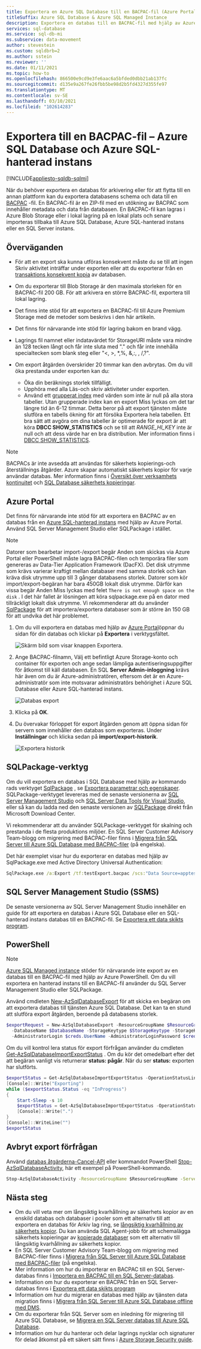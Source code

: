 ```yaml
---
title: Exportera en Azure SQL Database till en BACPAC-fil (Azure Portal)
titleSuffix: Azure SQL Database & Azure SQL Managed Instance
description: Exportera en databas till en BACPAC-fil med hjälp av Azure Portal.
services: sql-database
ms.service: sql-db-mi
ms.subservice: data-movement
author: stevestein
ms.custom: sqldbrb=2
ms.author: sstein
ms.reviewer: ''
ms.date: 01/11/2021
ms.topic: how-to
ms.openlocfilehash: 866500e9cd9e3fe6aac6a5bfded0dbb21ab137fc
ms.sourcegitcommit: d135e9a267fe26fbb5be98d2b5fd4327d355fe97
ms.translationtype: MT
ms.contentlocale: sv-SE
ms.lasthandoff: 03/10/2021
ms.locfileid: "102614283"
---
```

# <a name="export-to-a-bacpac-file---azure-sql-database-and-azure-sql-managed-instance"></a>Exportera till en BACPAC-fil – Azure SQL Database och Azure SQL-hanterad instans

[!INCLUDE[appliesto-sqldb-sqlmi](../includes/appliesto-sqldb-sqlmi.md)]

När du behöver exportera en databas för arkivering eller för att flytta till en annan plattform kan du exportera databasens schema och data till en [BACPAC](/sql/relational-databases/data-tier-applications/data-tier-applications#Anchor_4) -fil. En BACPAC-fil är en ZIP-fil med en utökning av BACPAC som innehåller metadata och data från databasen. En BACPAC-fil kan lagras i Azure Blob Storage eller i lokal lagring på en lokal plats och senare importeras tillbaka till Azure SQL Database, Azure SQL-hanterad instans eller en SQL Server instans.

## <a name="considerations"></a>Överväganden

- För att en export ska kunna utföras konsekvent måste du se till att ingen Skriv aktivitet inträffar under exporten eller att du exporterar från en [transaktions konsekvent kopia](database-copy.md) av databasen.
- Om du exporterar till Blob Storage är den maximala storleken för en BACPAC-fil 200 GB. För att arkivera en större BACPAC-fil, exportera till lokal lagring.
- Det finns inte stöd för att exportera en BACPAC-fil till Azure Premium Storage med de metoder som beskrivs i den här artikeln.
- Det finns för närvarande inte stöd för lagring bakom en brand vägg.
- Lagrings fil namnet eller indatavärdet för StorageURI måste vara mindre än 128 tecken långt och får inte sluta med "." och får inte innehålla specialtecken som blank steg eller "<, >, *,%, &,:, \, /,?". 
- Om export åtgärden överskrider 20 timmar kan den avbrytas. Om du vill öka prestanda under exporten kan du:

  - Öka din beräknings storlek tillfälligt.
  - Upphöra med alla Läs-och skriv aktiviteter under exporten.
  - Använd ett [grupperat index](/sql/relational-databases/indexes/clustered-and-nonclustered-indexes-described) med värden som inte är null på alla stora tabeller. Utan grupperade index kan en export Miss lyckas om det tar längre tid än 6-12 timmar. Detta beror på att export tjänsten måste slutföra en tabells ökning för att försöka Exportera hela tabellen. Ett bra sätt att avgöra om dina tabeller är optimerade för export är att köra **DBCC SHOW_STATISTICS** och se till att *RANGE_HI_KEY* inte är null och att dess värde har en bra distribution. Mer information finns i [DBCC SHOW_STATISTICS](/sql/t-sql/database-console-commands/dbcc-show-statistics-transact-sql).

> [!NOTE]
> BACPACs är inte avsedda att användas för säkerhets kopierings-och återställnings åtgärder. Azure skapar automatiskt säkerhets kopior för varje användar databas. Mer information finns i [Översikt över verksamhets kontinuitet](business-continuity-high-availability-disaster-recover-hadr-overview.md) och [SQL Database säkerhets kopieringar](automated-backups-overview.md).

## <a name="the-azure-portal"></a>Azure Portal

Det finns för närvarande inte stöd för att exportera en BACPAC av en databas från en [Azure SQL-hanterad instans](../managed-instance/sql-managed-instance-paas-overview.md) med hjälp av Azure Portal. Använd SQL Server Management Studio eller SQLPackage i stället.

> [!NOTE]
> Datorer som bearbetar import-/export begär Anden som skickas via Azure Portal eller PowerShell måste lagra BACPAC-filen och temporära filer som genereras av Data-Tier Application Framework (DacFX). Det disk utrymme som krävs varierar kraftigt mellan databaser med samma storlek och kan kräva disk utrymme upp till 3 gånger databasens storlek. Datorer som kör import/export-begäran har bara 450GB lokalt disk utrymme. Därför kan vissa begär Anden Miss lyckas med felet `There is not enough space on the disk` . I det här fallet är lösningen att köra sqlpackage.exe på en dator med tillräckligt lokalt disk utrymme. Vi rekommenderar att du använder [SqlPackage](#sqlpackage-utility) för att importera/exportera databaser som är större än 150 GB för att undvika det här problemet.

1. Om du vill exportera en databas med hjälp av [Azure Portal](https://portal.azure.com)öppnar du sidan för din databas och klickar på **Exportera** i verktygsfältet.

   ![Skärm bild som visar knappen Exportera.](./media/database-export/database-export1.png)

2. Ange BACPAC-filnamn, Välj ett befintligt Azure Storage-konto och container för exporten och ange sedan lämpliga autentiseringsuppgifter för åtkomst till käll databasen. En SQL **Server Admin-inloggning** krävs här även om du är Azure-administratören, eftersom det är en Azure-administratör som inte motsvarar administratörs behörighet i Azure SQL Database eller Azure SQL-hanterad instans.

    ![Databas export](./media/database-export/database-export2.png)

3. Klicka på **OK**.

4. Du övervakar förloppet för export åtgärden genom att öppna sidan för servern som innehåller den databas som exporteras. Under **Inställningar** och klicka sedan på **import/export-historik**.

   ![Exportera historik](./media/database-export/export-history.png)

## <a name="sqlpackage-utility"></a>SQLPackage-verktyg

Om du vill exportera en databas i SQL Database med hjälp av kommando rads verktyget [SqlPackage](/sql/tools/sqlpackage) , se [Exportera parametrar och egenskaper](/sql/tools/sqlpackage#export-parameters-and-properties). SQLPackage-verktyget levereras med de senaste versionerna av [SQL Server Management Studio](/sql/ssms/download-sql-server-management-studio-ssms) och [SQL Server Data Tools för Visual Studio](/sql/ssdt/download-sql-server-data-tools-ssdt), eller så kan du ladda ned den senaste versionen av [SQLPackage](https://www.microsoft.com/download/details.aspx?id=53876) direkt från Microsoft Download Center.

Vi rekommenderar att du använder SQLPackage-verktyget för skalning och prestanda i de flesta produktions miljöer. En SQL Server Customer Advisory Team-blogg om migrering med BACPAC-filer finns i [Migrera från SQL Server till Azure SQL Database med BACPAC-filer](/archive/blogs/sqlcat/migrating-from-sql-server-to-azure-sql-database-using-bacpac-files) (på engelska).

Det här exemplet visar hur du exporterar en databas med hjälp av SqlPackage.exe med Active Directory Universal Authentication:

```cmd
SqlPackage.exe /a:Export /tf:testExport.bacpac /scs:"Data Source=apptestserver.database.windows.net;Initial Catalog=MyDB;" /ua:True /tid:"apptest.onmicrosoft.com"
```

## <a name="sql-server-management-studio-ssms"></a>SQL Server Management Studio (SSMS)

De senaste versionerna av SQL Server Management Studio innehåller en guide för att exportera en databas i Azure SQL Database eller en SQL-hanterad instans databas till en BACPAC-fil. Se [Exportera ett data skikts program](/sql/relational-databases/data-tier-applications/export-a-data-tier-application).

## <a name="powershell"></a>PowerShell

> [!NOTE]
> [Azure SQL Managed instance](../managed-instance/sql-managed-instance-paas-overview.md) stöder för närvarande inte export av en databas till en BACPAC-fil med hjälp av Azure PowerShell. Om du vill exportera en hanterad instans till en BACPAC-fil använder du SQL Server Management Studio eller SQLPackage.

Använd cmdleten [New-AzSqlDatabaseExport](/powershell/module/az.sql/new-azsqldatabaseexport) för att skicka en begäran om att exportera databas till tjänsten Azure SQL Database. Det kan ta en stund att slutföra export åtgärden, beroende på databasens storlek.

```powershell
$exportRequest = New-AzSqlDatabaseExport -ResourceGroupName $ResourceGroupName -ServerName $ServerName `
  -DatabaseName $DatabaseName -StorageKeytype $StorageKeytype -StorageKey $StorageKey -StorageUri $BacpacUri `
  -AdministratorLogin $creds.UserName -AdministratorLoginPassword $creds.Password
```

Om du vill kontrol lera status för export förfrågan använder du cmdleten [Get-AzSqlDatabaseImportExportStatus](/powershell/module/az.sql/get-azsqldatabaseimportexportstatus) . Om du kör det omedelbart efter det att begäran vanligt vis returnerar **status: pågår**. När du ser **status:** exporten har slutförts.

```powershell
$exportStatus = Get-AzSqlDatabaseImportExportStatus -OperationStatusLink $exportRequest.OperationStatusLink
[Console]::Write("Exporting")
while ($exportStatus.Status -eq "InProgress")
{
    Start-Sleep -s 10
    $exportStatus = Get-AzSqlDatabaseImportExportStatus -OperationStatusLink $exportRequest.OperationStatusLink
    [Console]::Write(".")
}
[Console]::WriteLine("")
$exportStatus
```
## <a name="cancel-the-export-request"></a>Avbryt export förfrågan

Använd [databas åtgärderna-Cancel-API](https://docs.microsoft.com/rest/api/sql/databaseoperations/cancel) eller kommandot PowerShell [Stop-AzSqlDatabaseActivity](https://docs.microsoft.com/powershell/module/az.sql/Stop-AzSqlDatabaseActivity), här ett exempel på PowerShell-kommando.

```cmd
Stop-AzSqlDatabaseActivity -ResourceGroupName $ResourceGroupName -ServerName $ServerName -DatabaseName $DatabaseName -OperationId $Operation.OperationId
```

## <a name="next-steps"></a>Nästa steg

- Om du vill veta mer om långsiktig kvarhållning av säkerhets kopior av en enskild databas och databaser i pooler som ett alternativ till att exportera en databas för Arkiv lag ring, se [långsiktig kvarhållning av säkerhets kopior](long-term-retention-overview.md). Du kan använda SQL Agent-jobb för att schemalägga säkerhets kopieringar av [kopierade databaser](/sql/relational-databases/backup-restore/copy-only-backups-sql-server) som ett alternativ till långsiktig kvarhållning av säkerhets kopior.
- En SQL Server Customer Advisory Team-blogg om migrering med BACPAC-filer finns i [Migrera från SQL Server till Azure SQL Database med BACPAC-filer](/archive/blogs/sqlcat/migrating-from-sql-server-to-azure-sql-database-using-bacpac-files) (på engelska).
- Mer information om hur du importerar en BACPAC till en SQL Server-databas finns i [Importera en BACPAC till en SQL Server-databas](/sql/relational-databases/data-tier-applications/import-a-bacpac-file-to-create-a-new-user-database).
- Information om hur du exporterar en BACPAC från en SQL Server-databas finns i [Exportera ett data skikts program](/sql/relational-databases/data-tier-applications/export-a-data-tier-application)
- Information om hur du migrerar en databas med hjälp av tjänsten data migration finns i [Migrera från SQL Server till Azure SQL Database offline med DMS](../../dms/tutorial-sql-server-to-azure-sql.md).
- Om du exporterar från SQL Server som en inledning för migrering till Azure SQL Database, se [Migrera en SQL Server databas till Azure SQL Database](migrate-to-database-from-sql-server.md).
- Information om hur du hanterar och delar lagrings nycklar och signaturer för delad åtkomst på ett säkert sätt finns i [Azure Storage Security guide](../../storage/blobs/security-recommendations.md).
